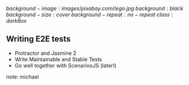 $background-image:images/pixabay.com/lego.jpg$
$background:black$
$background-size:cover$
$background-repeat:no-repeat$
$class:darkBox$

## Writing E2E tests

- Protractor and Jasmine 2
- Write Maintainable and Stable Tests
- Go well together with ScenariooJS (later!)

note:
michael
